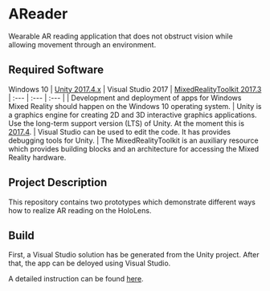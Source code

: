 # AReader

Wearable AR reading application that does not obstruct vision while allowing movement through an environment.

## Required Software

Windows 10 | [Unity 2017.4.x](https://unity3d.com/unity/qa/lts-releases) | Visual Studio 2017 | [MixedRealityToolkit 2017.3](https://github.com/Microsoft/MixedRealityToolkit-Unity/releases/tag/2017.4.3.0-Refresh)
| :--- | :--- | :--- |
| Development and deployment of apps for Windows Mixed Reality should happen on the Windows 10 operating system. | Unity is a graphics engine for creating 2D and 3D interactive graphics applications. Use the long-term support version (LTS) of Unity. At the moment this is [2017.4](https://unity3d.com/unity/qa/lts-releases). | Visual Studio can be used to edit the code. It has provides debugging tools for Unity. | The MixedRealityToolkit is an auxiliary resource which provides building blocks and an architecture for accessing the Mixed Reality hardware.

## Project Description

This repository contains two prototypes which demonstrate different ways how to realize AR reading on the HoloLens.

## Build

First, a Visual Studio solution has be generated from the Unity project.
After that, the app can be deloyed using Visual Studio.

A detailed instruction can be found [here](https://docs.microsoft.com/de-de/windows/mixed-reality/exporting-and-building-a-unity-visual-studio-solution).